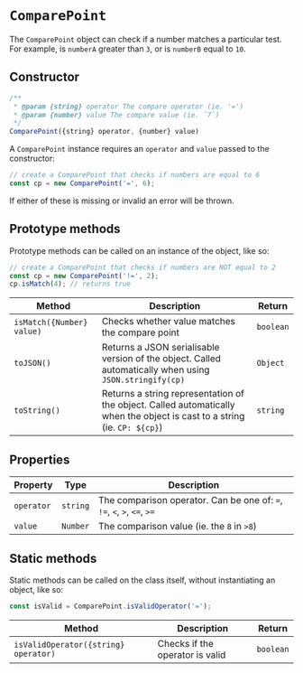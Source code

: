 # `ComparePoint`

The `ComparePoint` object can check if a number matches a particular test. For example, is `numberA` greater than `3`, or is `numberB` equal to `10`.


## Constructor

```js
/**
 * @param {string} operator The compare operator (ie. '=')
 * @param {number} value The compare value (ie. `7`)
 */ 
ComparePoint({string} operator, {number} value)
```

A `ComparePoint` instance requires an `operator` and `value` passed to the constructor:

```js
// create a ComparePoint that checks if numbers are equal to 6
const cp = new ComparePoint('=', 6);
```

If either of these is missing or invalid an error will be thrown.


## Prototype methods

Prototype methods can be called on an instance of the object, like so:

```js
// create a ComparePoint that checks if numbers are NOT equal to 2
const cp = new ComparePoint('!=', 2);
cp.isMatch(4); // returns true
```

| Method                    | Description                                                  | Return    |
| ------------------------- | ------------------------------------------------------------ | --------- |
| `isMatch({Number} value)` | Checks whether value matches the compare point               | `boolean` |
| `toJSON()`                | Returns a JSON serialisable version of the object. Called automatically when using `JSON.stringify(cp)` | `Object`  |
| `toString()`              | Returns a string representation of the object. Called automatically when the object is cast to a string (ie. `CP: ${cp}`) | `string`  |


## Properties

| Property   | Type     | Description                                                  |
| ---------- | -------- | ------------------------------------------------------------ |
| `operator` | `string` | The comparison operator. Can be one of: `=`, `!=`, `<`, `>`, `<=`, `>=` |
| `value`    | `Number` | The comparison value (ie. the `8` in `>8`)                   |


## Static methods

Static methods can be called on the class itself, without instantiating an object, like so:

```js
const isValid = ComparePoint.isValidOperator('=');
```

| Method                               | Description                     | Return    |
| ------------------------------------ | ------------------------------- | --------- |
| `isValidOperator({string} operator)` | Checks if the operator is valid | `boolean` |